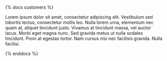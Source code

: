{% docs customers %}

Lorem ipsum dolor sit amet, consectetur adipiscing elit. Vestibulum sed lobortis lectus, consectetur mollis leo. Nulla lorem urna, elementum nec quam at, aliquet tincidunt justo. Vivamus at tincidunt massa, vel auctor lacus. Morbi eget magna nunc. Sed gravida metus ut nulla sodales tincidunt. Proin at egestas tortor. Nam cursus nisi nec facilisis gravida. Nulla facilisi.

{% enddocs %}